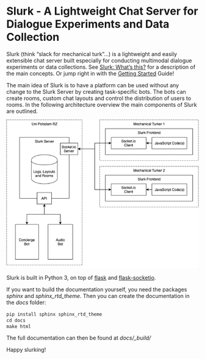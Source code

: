 Slurk - A Lightweight Chat Server for Dialogue Experiments and Data Collection
==============================================================================

Slurk (think “slack for mechanical turk”…) is a lightweight and easily extensible chat server built especially for 
conducting multimodal dialogue experiments or data collections. See [Slurk: What’s this?][what's this] for a description 
of the main concepts. Or jump right in with the [Getting Started][] Guide!

The main idea of Slurk is to have a platform can be used without any change to the Slurk Server
by creating task-specific bots. The bots can create rooms, custom chat layouts and control
the distribution of users to rooms. In the following architecture overview the main
components of Slurk are outlined. 

![Slurk architecture][architecture]

Slurk is built in Python 3, on top of [flask] and [flask-socketio].

If you want to build the documentation yourself, you need the packages _sphinx_ and _sphinx_rtd_theme_. Then you can create the documentation in the _docs_ folder:

```
pip install sphinx sphinx_rtd_theme
cd docs
make html
```

The full documentation can then be found at *docs/_build/*

Happy slurking!

[what's this]: https://clp-research.github.io/slurk/slurk_about.html#slurk-about
[Getting Started]: https://clp-research.github.io/slurk/slurk_gettingstarted.html
[Installation]: https://clp-research.github.io/slurk/slurk_installation.html#slurk-installation
[flask]: http://flask.pocoo.org/
[flask-socketio]: https://flask-socketio.readthedocs.io/en/latest
[architecture]: docs/slurk_architecture.png
